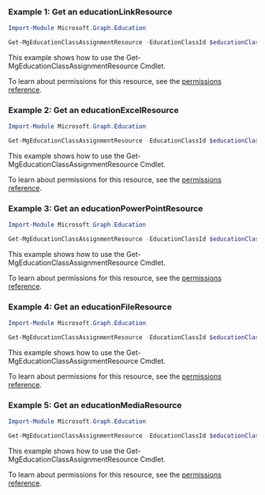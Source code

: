 ### Example 1: Get an educationLinkResource

```powershell
Import-Module Microsoft.Graph.Education

Get-MgEducationClassAssignmentResource -EducationClassId $educationClassId -EducationAssignmentId $educationAssignmentId -EducationAssignmentResourceId $educationAssignmentResourceId
```
This example shows how to use the Get-MgEducationClassAssignmentResource Cmdlet.

To learn about permissions for this resource, see the [permissions reference](/graph/permissions-reference).

### Example 2: Get an educationExcelResource

```powershell
Import-Module Microsoft.Graph.Education

Get-MgEducationClassAssignmentResource -EducationClassId $educationClassId -EducationAssignmentId $educationAssignmentId -EducationAssignmentResourceId $educationAssignmentResourceId
```
This example shows how to use the Get-MgEducationClassAssignmentResource Cmdlet.

To learn about permissions for this resource, see the [permissions reference](/graph/permissions-reference).

### Example 3: Get an educationPowerPointResource

```powershell
Import-Module Microsoft.Graph.Education

Get-MgEducationClassAssignmentResource -EducationClassId $educationClassId -EducationAssignmentId $educationAssignmentId -EducationAssignmentResourceId $educationAssignmentResourceId
```
This example shows how to use the Get-MgEducationClassAssignmentResource Cmdlet.

To learn about permissions for this resource, see the [permissions reference](/graph/permissions-reference).

### Example 4: Get an educationFileResource

```powershell
Import-Module Microsoft.Graph.Education

Get-MgEducationClassAssignmentResource -EducationClassId $educationClassId -EducationAssignmentId $educationAssignmentId -EducationAssignmentResourceId $educationAssignmentResourceId
```
This example shows how to use the Get-MgEducationClassAssignmentResource Cmdlet.

To learn about permissions for this resource, see the [permissions reference](/graph/permissions-reference).

### Example 5: Get an educationMediaResource

```powershell
Import-Module Microsoft.Graph.Education

Get-MgEducationClassAssignmentResource -EducationClassId $educationClassId -EducationAssignmentId $educationAssignmentId -EducationAssignmentResourceId $educationAssignmentResourceId
```
This example shows how to use the Get-MgEducationClassAssignmentResource Cmdlet.

To learn about permissions for this resource, see the [permissions reference](/graph/permissions-reference).

